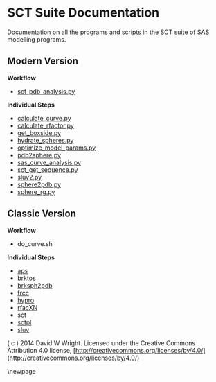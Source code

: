 SCT Suite Documentation
=======================

Documentation on all the programs and scripts in the SCT suite of SAS modelling programs.

Modern Version
-----------------

**Workflow**

+ [sct_pdb_analysis.py](sct_pdb_analysis.html)

**Individual Steps**

+ [calculate_curve.py](calculate_curve.html)
+ [calculate_rfactor.py](calculate_rfactor.html)
+ [get_boxside.py](get_boxside.html)
+ [hydrate_spheres.py](hydrate_spheres.html)
+ [optimize_model_params.py](optimize_model_params.html)
+ [pdb2sphere.py](pdb2sphere.html)
+ [sas_curve_analysis.py](sas_curve_analysis.html)
+ [sct_get_sequence.py](sct_get_sequence.html)
+ [sluv2.py](sluv2.html)
+ [sphere2pdb.py](sphere2pdb.html)
+ [sphere_rg.py](sphere_rg.html)

Classic Version
---------------

**Workflow**

+ do_curve.sh

**Individual Steps**

+ [aps](aps.html)
+ [brktos](brktos.html)
+ [brksph2pdb](brksph2pdb.html)
+ [frcc](frcc.html)
+ [hypro](hypro.html)
+ [rfacXN](rfacXN.html)
+ [sct](sct.html)
+ [sctpl](sctpl.html)
+ [sluv](sluv.html)


( c ) 2014 David W Wright. Licensed under the Creative Commons Attribution 4.0 
license, [http://creativecommons.org/licenses/by/4.0/](http://creativecommons.org/licenses/by/4.0/)

\newpage
